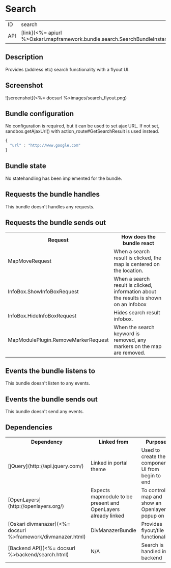 # Search

<table>
  <tr>
    <td>ID</td><td>search</td>
  </tr>
  <tr>
    <td>API</td><td>[link](<%= apiurl %>Oskari.mapframework.bundle.search.SearchBundleInstance.html)</td>
  </tr>
</table>

## Description

Provides (address etc) search functionality with a flyout UI.

## Screenshot

![screenshot](<%= docsurl %>images/search_flyout.png)

## Bundle configuration

No configuration is required, but it can be used to set ajax URL. If not set, sandbox.getAjaxUrl() with action_route#GetSearchResult is used instead.

```javascript
{
  "url" : "http://www.google.com"
}
```

## Bundle state

No statehandling has been implemented for the bundle.

## Requests the bundle handles

This bundle doesn't handles any requests.

## Requests the bundle sends out

<table>
  <tr>
    <th>Request</th><th>How does the bundle react</th>
  </tr>
  <tr>
    <td>MapMoveRequest</td><td>When a search result is clicked, the map is centered on the location.</td>
  </tr>
  <tr>
    <td> InfoBox.ShowInfoBoxRequest </td><td> When a search result is clicked, information about the results is shown on an Infobox</td>
  </tr>
  <tr>
    <td> InfoBox.HideInfoBoxRequest </td><td> Hides search result infobox.</td>
  </tr>
  <tr>
    <td> MapModulePlugin.RemoveMarkerRequest </td><td> When the search keyword is removed, any markers on the map are removed.</td>
  </tr>
</table>

## Events the bundle listens to

This bundle doesn't listen to any events.

## Events the bundle sends out

This bundle doesn't send any events.

## Dependencies

<table>
  <tr>
    <th> Dependency </th><th> Linked from </th><th> Purpose</th>
  </tr>
  <tr>
    <td> [jQuery](http://api.jquery.com/) </td>
    <td> Linked in portal theme </td>
    <td> Used to create the component UI from begin to end</td>
  </tr>
  <tr>
    <td> [OpenLayers](http://openlayers.org/) </td>
    <td> Expects mapmodule to be present and OpenLayers already linked </td>
    <td> To control map and show an Openlayers popup on it</td>
  </tr>
  <tr>
    <td> [Oskari divmanazer](<%= docsurl %>framework/divmanazer.html) </td>
    <td> DivManazerBundle </td>
    <td> Provides flyout/tile functionality</td>
  </tr>
  <tr>
    <td> [Backend API](<%= docsurl %>backend/search.html) </td>
    <td> N/A </td>
    <td> Search is handled in backend</td>
  </tr>
</table>

